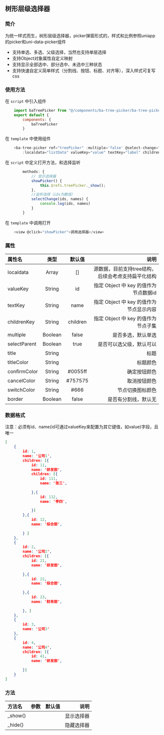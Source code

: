## 树形层级选择器
### 简介
为统一样式而生，树形层级选择器，picker弹窗形式的，样式和比例参照uniapp的picker和uni-data-picker组件
* 支持单选、多选、父级选择，当然也支持单层选择
* 支持Object对象属性自定义映射
* 支持显示全部选中、部分选中、未选中三种状态
* 支持快速自定义简单样式（分割线、按钮、标题、对齐等），深入样式可复写css

### 使用方法
在 `script` 中引入组件
``` javascript
	import baTreePicker from "@/components/ba-tree-picker/ba-tree-picker.vue"
	export default {
		components: {
			baTreePicker
		}
```
在 `template` 中使用组件
``` javascript
	<ba-tree-picker ref="treePicker" :multiple='false' @select-change="selectChange" title="选择城市"
		:localdata="listData" valueKey="value" textKey="label" childrenKey="children" />
```
在 `script` 中定义打开方法，和选择监听
``` javascript
		methods: {
			// 显示选择器
			showPicker() {
				this.$refs.treePicker._show();
			},
			//监听选择（ids为数组）
			selectChange(ids, names) {
				console.log(ids, names)
			}
		}
```
在 `template` 中调用打开
``` javascript
	<view @click="showPicker">调用选择器</view>
```

### 属性
|属性名|类型|默认值|说明|
|:-|:-:|:--:|-:|
|localdata|Array|[]|源数据，目前支持tree结构，后续会考虑支持扁平化结构|
|valueKey|String|id|指定 Object 中 key 的值作为节点数据id|
|textKey|String|name|指定 Object 中 key 的值作为节点显示内容|
|childrenKey|String|children|指定 Object 中 key 的值作为节点子集|
|multiple|Boolean|false|是否多选，默认单选|
|selectParent|Boolean|true|是否可以选父级，默认可以|
|title|String| |标题|
|titleColor|String||标题颜色|
|confirmColor|String|#0055ff|确定按钮颜色|
|cancelColor|String|#757575|取消按钮颜色|
|switchColor|String|#666|节点切换图标颜色|
|border|Boolean|false|是否有分割线，默认无|



###  数据格式

注意：必须有id、name(id可通过valueKey来配置为其它键值，如value)字段，且唯一

``` json
[
    {
        id: 1,
        name: '公司1',
        children: [{
            id: 11,
            name: '研发部',
            children: [{
                id: 111,
                name: '张三',
                
            },{
                id: 112,
                name: '李四',
                
            }]
        },{
            id: 12,
            name: '综合部',
            
        } ]
    },
    {
        id: 2,
        name: '公司2',
        children: [{
            id: 21,
            name: '研发部',
            
        },{
            id: 22,
            name: '综合部',
            
        },{
            id: 23,
            name: '财务部',
            
        }, ]
    },
    {
        id: 3,
        name: '公司3'
    },
    {
        id: 4,
        name: '公司4',
        children: [{
            id: 41,
            name: '研发部',
            
        }]
    }
]
```
</details>

### 方法
|方法名|参数|默认值|说明|
|:-|:-:|:--:|-:|
|_show()| | |显示选择器|
|_hide()| | |隐藏选择器|
